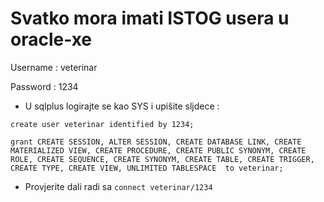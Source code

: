 # Svatko mora imati ISTOG usera u oracle-xe

Username : veterinar

Password : 1234


- U sqlplus logirajte se kao SYS i upišite sljdece :

```
create user veterinar identified by 1234;

grant CREATE SESSION, ALTER SESSION, CREATE DATABASE LINK, CREATE MATERIALIZED VIEW, CREATE PROCEDURE, CREATE PUBLIC SYNONYM, CREATE ROLE, CREATE SEQUENCE, CREATE SYNONYM, CREATE TABLE, CREATE TRIGGER, CREATE TYPE, CREATE VIEW, UNLIMITED TABLESPACE  to veterinar;
```

- Provjerite dali radi sa `connect veterinar/1234`
